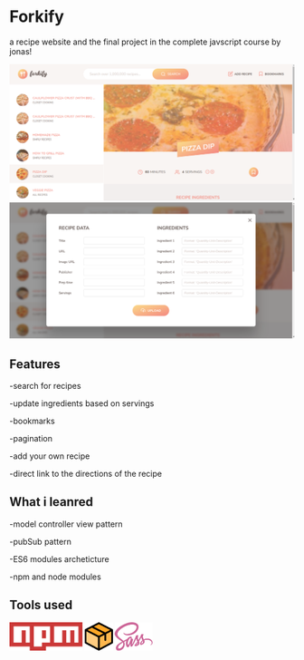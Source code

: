 # Forkify

a recipe website and the final project in the complete javscript course by jonas!

![](/src/img/home.png) 
![](/src/img/reci.png)

## Features
-search for recipes

-update ingredients based on servings

-bookmarks

-pagination

-add your own recipe

-direct link to the directions of the recipe

## What i leanred
-model controller view pattern

-pubSub pattern

-ES6 modules archeticture

-npm and node modules
 
## Tools used
<img src="/src/img/npm.png" height='50'> <img src="/src/img/parcel.png" height='50'> <img src="/src/img/sass.png" height='50'>

